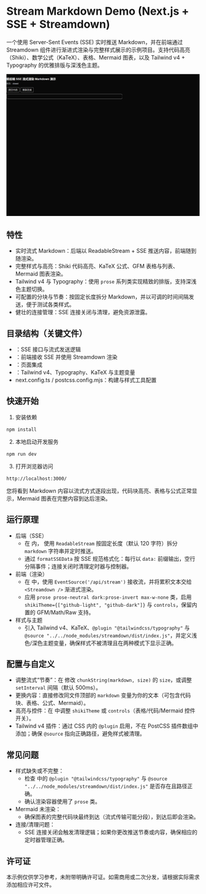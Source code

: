 # Stream Markdown Demo (Next.js + SSE + Streamdown)

一个使用 Server-Sent Events (SSE) 实时推送 Markdown，并在前端通过 Streamdown 组件进行渐进式渲染与完整样式展示的示例项目。支持代码高亮（Shiki）、数学公式（KaTeX）、表格、Mermaid 图表，以及 Tailwind v4 + Typography 的优雅排版与深浅色主题。

<img src="./screenshot.gif" alt="demo" />

## 特性
- 实时流式 Markdown：后端以 ReadableStream + SSE 推送内容，前端随到随渲染。
- 完整样式与高亮：Shiki 代码高亮、KaTeX 公式、GFM 表格与列表、Mermaid 图表渲染。
- Tailwind v4 与 Typography：使用 `prose` 系列类实现精致的排版，支持深浅色主题切换。
- 可配置的分块与节奏：按固定长度拆分 Markdown，并以可调的时间间隔发送，便于测试各类样式。
- 健壮的连接管理：SSE 连接关闭与清理，避免资源泄露。

## 目录结构（关键文件）
- <mcfile name="route.ts" path="src/app/api/stream/route.ts"></mcfile>：SSE 接口与流式发送逻辑
- <mcfile name="StreamMarkdown.tsx" path="src/components/StreamMarkdown.tsx"></mcfile>：前端接收 SSE 并使用 Streamdown 渲染
- <mcfile name="page.tsx" path="src/app/page.tsx"></mcfile>：页面集成
- <mcfile name="globals.css" path="src/app/globals.css"></mcfile>：Tailwind v4、Typography、KaTeX 与主题变量
- next.config.ts / postcss.config.mjs：构建与样式工具配置

## 快速开始
1. 安装依赖
```
npm install
```
2. 本地启动开发服务
```
npm run dev
```
3. 打开浏览器访问
```
http://localhost:3000/
```
您将看到 Markdown 内容以流式方式逐段出现，代码块高亮、表格与公式正常显示，Mermaid 图表在完整内容到达后渲染。

## 运行原理
- 后端（SSE）
  - 在 <mcfile name="route.ts" path="src/app/api/stream/route.ts"></mcfile> 内，<mcsymbol name="GET" filename="route.ts" path="src/app/api/stream/route.ts" startline="5" type="function"></mcsymbol> 使用 `ReadableStream` 按固定长度（默认 120 字符）拆分 `markdown` 字符串并定时推送。
  - 通过 `formatSSEData` 按 SSE 规范格式化：每行以 `data:` 前缀输出，空行分隔事件；连接关闭时清理定时器与控制器。
- 前端（渲染）
  - 在 <mcfile name="StreamMarkdown.tsx" path="src/components/StreamMarkdown.tsx"></mcfile> 中，使用 `EventSource('/api/stream')` 接收流，并将累积文本交给 `<Streamdown />` 渐进式渲染。
  - 应用 `prose prose-neutral dark:prose-invert max-w-none` 类，启用 `shikiTheme={["github-light", "github-dark"]}` 与 `controls`，保留内置的 GFM/Math/Raw 支持。
- 样式与主题
  - <mcfile name="globals.css" path="src/app/globals.css"></mcfile> 引入 Tailwind v4、KaTeX、`@plugin "@tailwindcss/typography"` 与 `@source "../../node_modules/streamdown/dist/index.js"`，并定义浅色/深色主题变量，确保样式不被清理且在两种模式下显示正确。

## 配置与自定义
- 调整流式“节奏”：在 <mcfile name="route.ts" path="src/app/api/stream/route.ts"></mcfile> 修改 `chunkString(markdown, size)` 的 `size`，或调整 `setInterval` 间隔（默认 500ms）。
- 更换内容：直接修改同文件顶部的 `markdown` 变量为你的文本（可包含代码块、表格、公式、Mermaid）。
- 高亮与控件：在 <mcfile name="StreamMarkdown.tsx" path="src/components/StreamMarkdown.tsx"></mcfile> 中调整 `shikiTheme` 或 `controls`（表格/代码/Mermaid 控件开关）。
- Tailwind v4 插件：通过 CSS 内的 `@plugin` 启用，不在 PostCSS 插件数组中添加；确保 `@source` 指向正确路径，避免样式被清理。

## 常见问题
- 样式缺失或不完整：
  - 检查 <mcfile name="globals.css" path="src/app/globals.css"></mcfile> 中的 `@plugin "@tailwindcss/typography"` 与 `@source "../../node_modules/streamdown/dist/index.js"` 是否存在且路径正确。
  - 确认渲染容器使用了 `prose` 类。
- Mermaid 未渲染：
  - 确保图表的完整代码块最终到达（流式传输可能分段），到达后即会渲染。
- 连接/清理问题：
  - SSE 连接关闭会触发清理逻辑；如果你更改推送节奏或内容，确保相应的定时器管理正确。

## 许可证
本示例仅供学习参考，未附带明确许可证。如需商用或二次分发，请根据实际需求添加相应许可文件。